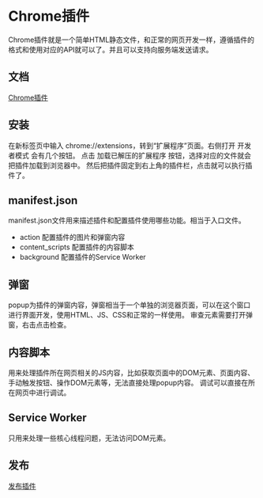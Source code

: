# Chrome插件

Chrome插件就是一个简单HTML静态文件，和正常的网页开发一样，遵循插件的格式和使用对应的API就可以了。并且可以支持向服务端发送请求。

## 文档
[Chrome插件](https://developer.chrome.com/docs/extensions?hl=zh-cn)

## 安装
在新标签页中输入 chrome://extensions，转到“扩展程序”页面。右侧打开 开发者模式 会有几个按钮。
点击 加载已解压的扩展程序 按钮，选择对应的文件就会把插件加载到浏览器中。
然后把插件固定到右上角的插件栏，点击就可以执行插件了。

## manifest.json
manifest.json文件用来描述插件和配置插件使用哪些功能。相当于入口文件。

* action 配置插件的图片和弹窗内容
* content_scripts 配置插件的内容脚本
* background 配置插件的Service Worker

## 弹窗
popup为插件的弹窗内容，弹窗相当于一个单独的浏览器页面，可以在这个窗口进行界面开发，使用HTML、JS、CSS和正常的一样使用。
审查元素需要打开弹窗，右击点击检查。

## 内容脚本
用来处理插件所在网页相关的JS内容，比如获取页面中的DOM元素、页面内容、手动触发按钮、操作DOM元素等，无法直接处理popup内容。
调试可以直接在所在网页中进行调试。


## Service Worker
只用来处理一些核心线程问题，无法访问DOM元素。


## 发布
[发布插件](https://developer.chrome.com/docs/webstore/register?hl=zh-cn)

